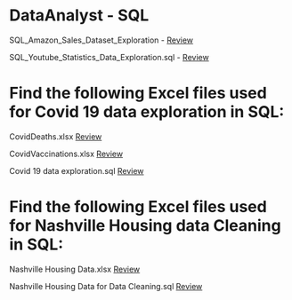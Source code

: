 # DataAnalyst - SQL

SQL_Amazon_Sales_Dataset_Exploration - [Review](https://github.com/swatipatel21/DataAnalyst/blob/main/SQL_Amazon_Sales_Dataset_Exploration.sql)

SQL_Youtube_Statistics_Data_Exploration.sql - [Review](https://github.com/swatipatel21/DataAnalyst-SQL/blob/main/SQL_Youtube_Statistics_Data_Exploration.sql)

# Find the following Excel files used for Covid 19 data exploration in SQL:

CovidDeaths.xlsx [Review](https://github.com/swatipatel21/DataAnalyst-SQL/blob/main/CovidDeaths.xlsx)

CovidVaccinations.xlsx [Review](https://github.com/swatipatel21/DataAnalyst-SQL/blob/main/CovidVaccinations.xlsx)

Covid 19 data exploration.sql [Review](https://github.com/swatipatel21/DataAnalyst-SQL/blob/main/Covid%2019%20data%20exploration.sql)

# Find the following Excel files used for Nashville Housing data Cleaning in SQL:

Nashville Housing Data.xlsx [Review](https://github.com/swatipatel21/DataAnalyst-SQL/blob/main/Nashville%20Housing%20Data.xlsx)

Nashville Housing Data for Data Cleaning.sql [Review](https://github.com/swatipatel21/DataAnalyst-SQL/blob/main/Nashville%20Housing%20Data%20for%20Data%20Cleaning.sql)
